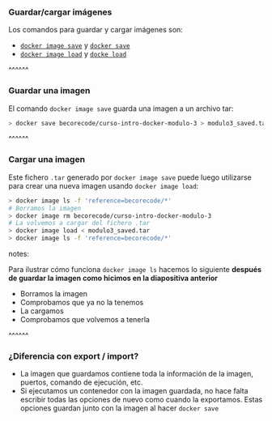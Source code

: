 ### Guardar/cargar imágenes

Los comandos para guardar y cargar imágenes son:

* [`docker image save`](https://docs.docker.com/engine/reference/commandline/image_save/) y [`docker save`](https://docs.docker.com/engine/reference/commandline/save/)
* [`docker image load`](https://docs.docker.com/engine/reference/commandline/image_load/) y
[`docke load`](https://docs.docker.com/engine/reference/commandline/load/)

^^^^^^

### Guardar una imagen

El comando `docker image save` guarda una imagen a un archivo tar:

```bash
> docker save becorecode/curso-intro-docker-modulo-3 > modulo3_saved.tar
```

^^^^^^

### Cargar una imagen

Este fichero `.tar` generado por `docker image save` puede luego utilizarse para 
crear una nueva imagen usando `docker image load`:

```bash
> docker image ls -f 'reference=becorecode/*'
# Borramos la imagen
> docker image rm becorecode/curso-intro-docker-modulo-3
# La volvemos a cargar del fichero .tar
> docker image load < modulo3_saved.tar
> docker image ls -f 'reference=becorecode/*'
```

notes:

Para ilustrar cómo funciona `docker image ls` hacemos lo siguiente 
**después de guardar la imagen como hicimos en la diapositiva anterior**

* Borramos la imagen 
* Comprobamos que ya no la tenemos
* La cargamos
* Comprobamos que volvemos a tenerla


^^^^^^

### ¿Diferencia con export / import?

* La imagen que guardamos contiene toda la información de la imagen, puertos, comando de
  ejecución, etc.
* Si ejecutamos un contenedor con la imagen guardada, no hace falta escribir todas las opciones de
  nuevo como cuando la exportamos. Estas opciones guardan junto con la imagen al hacer `docker save`

  


